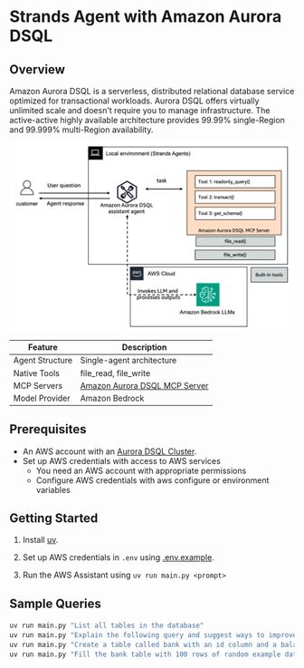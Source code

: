 # Strands Agent with Amazon Aurora DSQL

## Overview

Amazon Aurora DSQL is a serverless, distributed relational database service optimized for transactional workloads. Aurora DSQL offers virtually unlimited scale and doesn't require you to manage infrastructure. The active-active highly available architecture provides 99.99% single-Region and 99.999% multi-Region availability.

![architecture](./architecure.png)

|Feature             |Description                                        |
|--------------------|---------------------------------------------------|
|Agent Structure     |Single-agent architecture                          |
|Native Tools        |file_read, file_write                              |
|MCP Servers         |[Amazon Aurora DSQL MCP Server](https://pypi.org/project/awslabs.aurora-dsql-mcp-server/)                  |
|Model Provider      |Amazon Bedrock                                     |

## Prerequisites

- An AWS account with an [Aurora DSQL Cluster](https://docs.aws.amazon.com/aurora-dsql/latest/userguide/getting-started.html).
- Set up AWS credentials with access to AWS services
  - You need an AWS account with appropriate permissions
  - Configure AWS credentials with aws configure or environment variables

## Getting Started

1. Install [uv](https://docs.astral.sh/uv/getting-started/installation/).

2. Set up AWS credentials in `.env` using [.env.example](./.env.example).

3. Run the AWS Assistant using `uv run main.py <prompt>`

## Sample Queries

```bash
uv run main.py "List all tables in the database"
uv run main.py "Explain the following query and suggest ways to improve it: ..."
uv run main.py "Create a table called bank with an id column and a balance column using appropriate data types."
uv run main.py "Fill the bank table with 100 rows of random example data. Make sure the sum of all balance columns equals 1000."
```
